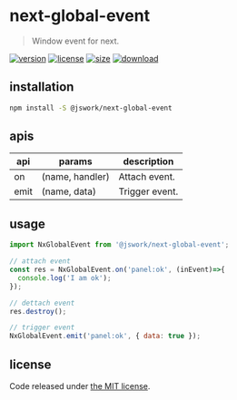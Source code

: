 # next-global-event
> Window event for next.

[![version][version-image]][version-url]
[![license][license-image]][license-url]
[![size][size-image]][size-url]
[![download][download-image]][download-url]

## installation
```bash
npm install -S @jswork/next-global-event
```

## apis
| api  | params          | description    |
| ---- | --------------- | -------------- |
| on   | (name, handler) | Attach event.  |
| emit | (name, data)    | Trigger event. |

## usage
```js
import NxGlobalEvent from '@jswork/next-global-event';

// attach event
const res = NxGlobalEvent.on('panel:ok', (inEvent)=>{
  console.log('I am ok');
});

// dettach event
res.destroy();

// trigger event
NxGlobalEvent.emit('panel:ok', { data: true });
```

## license
Code released under [the MIT license](https://github.com/afeiship/next-global-event/blob/master/LICENSE.txt).

[version-image]: https://img.shields.io/npm/v/@jswork/next-global-event
[version-url]: https://npmjs.org/package/@jswork/next-global-event

[license-image]: https://img.shields.io/npm/l/@jswork/next-global-event
[license-url]: https://github.com/afeiship/next-global-event/blob/master/LICENSE.txt

[size-image]: https://img.shields.io/bundlephobia/minzip/@jswork/next-global-event
[size-url]: https://github.com/afeiship/next-global-event/blob/master/dist/next-global-event.min.js

[download-image]: https://img.shields.io/npm/dm/@jswork/next-global-event
[download-url]: https://www.npmjs.com/package/@jswork/next-global-event
